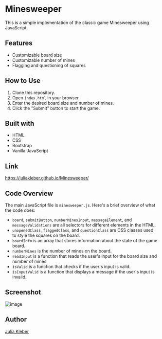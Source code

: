 # Minesweeper

This is a simple implementation of the classic game Minesweeper using JavaScript.

## Features

- Customizable board size
- Customizable number of mines
- Flagging and questioning of squares

## How to Use

1. Clone this repository.
2. Open `index.html` in your browser.
3. Enter the desired board size and number of mines.
4. Click the "Submit" button to start the game.

## Built with

- HTML
- CSS
- Bootstrap
- Vanilla JavaScript

## Link

https://juliakleber.github.io/Minesweeper/

## Code Overview

The main JavaScript file is `minesweeper.js`. Here's a brief overview of what the code does:

- `board`, `submitButton`, `numberMinesInput`, `messageElement`, and `messageValidations` are all selectors for different elements in the HTML.
- `unopenedClass`, `flaggedClass`, and `questionClass` are CSS classes used to style the squares on the board.
- `boardInfo` is an array that stores information about the state of the game board.
- `numberMines` is the number of mines on the board.
- `readInput` is a function that reads the user's input for the board size and number of mines.
- `isValid` is a function that checks if the user's input is valid.
- `isInputValid` is a function that displays a message if the user's input is invalid.

## Screenshot

![image](https://github.com/GoldieCrystal/Minesweeper/assets/142741980/a53f0e2a-596f-4d22-a2c3-0d979438af07)

## Author

[Julia Kleber](https://github.com/JuliaKleber)
